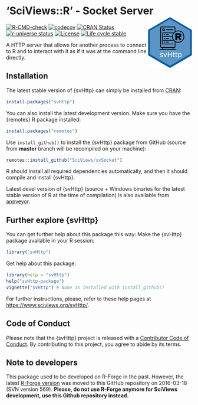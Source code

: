 
<!-- README.md is generated from README.Rmd. Please edit that file -->

# ‘SciViews::R’ - Socket Server <a href="https://www.sciviews.org/svSocket"><img src="man/figures/logo.png" align="right" height="138" /></a>

<!-- badges: start -->

[![R-CMD-check](https://github.com/SciViews/svHttp/actions/workflows/R-CMD-check.yaml/badge.svg)](https://github.com/SciViews/svHttp/actions/workflows/R-CMD-check.yaml)
[![codecov](https://codecov.io/gh/SciViews/svHttp/graph/badge.svg?token=7pFvANuW8O)](https://codecov.io/gh/SciViews/svHttp)
[![CRAN
Status](https://www.r-pkg.org/badges/version/svHttp)](https://cran.r-project.org/package=svHttp)
[![r-universe
status](https://sciviews.r-universe.dev/badges/svHttp)](https://sciviews.r-universe.dev/svHttp)
[![License](https://img.shields.io/badge/license-GPL-blue.svg)](https://www.gnu.org/licenses/gpl-2.0.html)
[![Life cycle
stable](https://img.shields.io/badge/lifecycle-stable-brightgreen.svg)](https://www.tidyverse.org/lifecycle/#stable)
<!-- badges: end -->

A HTTP server that allows for another process to connect to R and to
interact with it as if it was at the command line directly.

## Installation

The latest stable version of {svHttp} can simply be installed from
[CRAN](http://cran.r-project.org):

``` r
install.packages("svHttp")
```

You can also install the latest development version. Make sure you have
the {remotes} R package installed:

``` r
install.packages("remotes")
```

Use `install_github()` to install the {svHttp} package from GitHub
(source from **master** branch will be recompiled on your machine):

``` r
remotes::install_github("SciViews/svSocket")
```

R should install all required dependencies automatically, and then it
should compile and install {svHttp}.

Latest devel version of {svHttp} (source + Windows binaries for the
latest stable version of R at the time of compilation) is also available
from
[appveyor](https://ci.appveyor.com/project/phgrosjean/svHttp/build/artifacts).

## Further explore {svHttp}

You can get further help about this package this way: Make the {svHttp}
package available in your R session:

``` r
library("svHttp")
```

Get help about this package:

``` r
library(help = "svHttp")
help("svHttp-package")
vignette("svHttp") # None is installed with install_github()
```

For further instructions, please, refer to these help pages at
<https://www.sciviews.org/svHttp/>.

## Code of Conduct

Please note that the {svHttp} project is released with a [Contributor
Code of
Conduct](https://contributor-covenant.org/version/2/0/CODE_OF_CONDUCT.html).
By contributing to this project, you agree to abide by its terms.

## Note to developers

This package used to be developed on R-Forge in the past. However, the
latest [R-Forge
version](https://r-forge.r-project.org/projects/sciviews/) was moved to
this GitHub repository on 2016-03-18 (SVN version 569). **Please, do not
use R-Forge anymore for SciViews development, use this Github repository
instead.**

